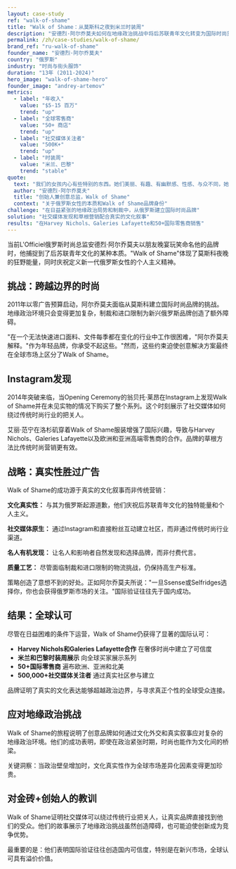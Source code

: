 ```yaml
---
layout: case-study
ref: "walk-of-shame"
title: "Walk of Shame：从莫斯科之夜到米兰时装周"
description: "安德烈·阿尔乔莫夫如何在地缘政治挑战中将后苏联青年文化转变为国际时尚货币"
permalink: /zh/case-studies/walk-of-shame/
brand_ref: "ru-walk-of-shame"
founder_name: "安德烈·阿尔乔莫夫"
country: "俄罗斯"
industry: "时尚与街头服饰"
duration: "13年 (2011-2024)"
hero_image: "walk-of-shame-hero"
founder_image: "andrey-artemov"
metrics:
  - label: "年收入"
    value: "$5-15 百万"
    trend: "up"
  - label: "全球零售商"
    value: "50+ 商店"
    trend: "up"
  - label: "社交媒体关注者"
    value: "500K+"
    trend: "up"
  - label: "时装周"
    value: "米兰、巴黎"
    trend: "stable"
quote:
  text: "我们的女孩内心有些特别的东西。她们美丽、有趣、有幽默感、性感、与众不同，她们有个性。"
  author: "安德烈·阿尔乔莫夫"
  title: "创始人兼创意总监，Walk of Shame"
  context: "关于俄罗斯女性的本质和Walk of Shame品牌身份"
challenge: "在日益紧张的地缘政治局势和制裁中，从俄罗斯建立国际时尚品牌"
solution: "社交媒体发现和草根营销配合真实的文化叙事"
results: "在Harvey Nichols、Galeries Lafayette和50+国际零售商销售"
---
```


当前L'Officiel俄罗斯时尚总监安德烈·阿尔乔莫夫以朋友晚宴玩笑命名他的品牌时，他捕捉到了后苏联青年文化的某种本质。"Walk of Shame"体现了莫斯科夜晚的狂野能量，同时庆祝定义新一代俄罗斯女性的个人主义精神。

## 挑战：跨越边界的时尚

2011年以零广告预算启动，阿尔乔莫夫面临从莫斯科建立国际时尚品牌的挑战。地缘政治环境只会变得更加复杂，制裁和进口限制为新兴俄罗斯品牌创造了额外障碍。

"在一个无法快速进口面料、文件每季都在变化的行业中工作很困难，"阿尔乔莫夫解释。"作为年轻品牌，你承受不起这些。"然而，这些约束迫使创意解决方案最终在全球市场上区分了Walk of Shame。

## Instagram发现

2014年突破来临，当Opening Ceremony的翁贝托·莱昂在Instagram上发现Walk of Shame并在未见实物的情况下购买了整个系列。这个时刻展示了社交媒体如何绕过传统时尚行业的把关人。

艾丽·范宁在洛杉矶穿着Walk of Shame服装增强了国际兴趣，导致与Harvey Nichols、Galeries Lafayette以及欧洲和亚洲高端零售商的合作。品牌的草根方法比传统时尚营销更有效。

## 战略：真实性胜过广告

Walk of Shame的成功源于真实的文化叙事而非传统营销：

**文化真实性：** 与其为俄罗斯起源道歉，他们庆祝后苏联青年文化的独特能量和个人主义。

**社交媒体原生：** 通过Instagram和直接粉丝互动建立社区，而非通过传统时尚行业渠道。

**名人有机发现：** 让名人和影响者自然发现和选择品牌，而非付费代言。

**质量工艺：** 尽管面临制裁和进口限制的物流挑战，仍保持高生产标准。

策略创造了意想不到的好处。正如阿尔乔莫夫所说："一旦Ssense或Selfridges选择你，你也会获得俄罗斯市场的关注。"国际验证往往先于国内成功。

## 结果：全球认可

尽管在日益困难的条件下运营，Walk of Shame仍获得了显著的国际认可：

- **Harvey Nichols和Galeries Lafayette合作** 在奢侈时尚中建立了可信度
- **米兰和巴黎时装周展示** 向全球买家展示系列
- **50+国际零售商** 遍布欧洲、亚洲和北美
- **500,000+社交媒体关注者** 通过真实社区参与建立

品牌证明了真实的文化表达能够超越政治边界，与寻求真正个性的全球受众连接。

## 应对地缘政治挑战

Walk of Shame的旅程说明了创意品牌如何通过文化外交和真实叙事应对复杂的地缘政治环境。他们的成功表明，即使在政治紧张时期，时尚也能作为文化间的桥梁。

关键洞察：当政治壁垒增加时，文化真实性作为全球市场差异化因素变得更加珍贵。

## 对金砖+创始人的教训

Walk of Shame证明社交媒体可以绕过传统行业把关人，让真实品牌直接找到他们的受众。他们的故事展示了地缘政治挑战虽然创造障碍，也可能迫使创新成为竞争优势。

最重要的是：他们表明国际验证往往创造国内可信度，特别是在新兴市场，全球认可具有溢价价值。
